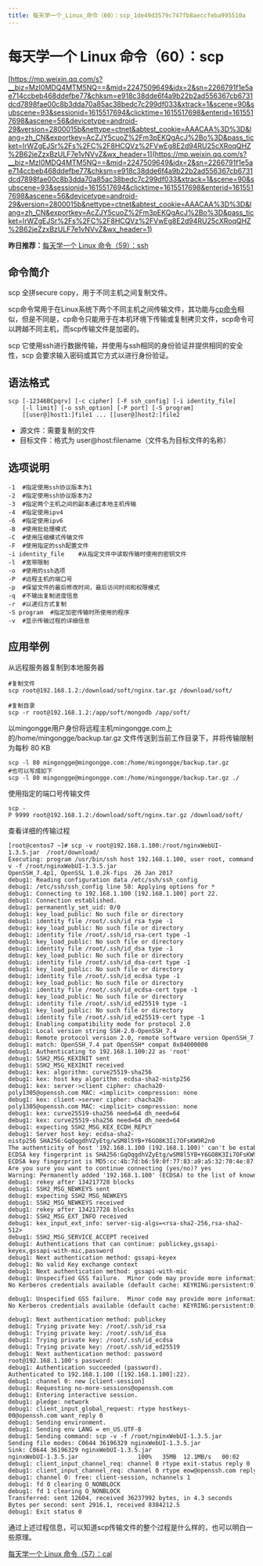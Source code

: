 ```yaml
---
title: 每天学一个_Linux_命令（60）：scp_1de49d3579c747fb8aeccfeba995510a
---
```


# 每天学一个 Linux 命令（60）：scp

[https://mp.weixin.qq.com/s?__biz=MzI0MDQ4MTM5NQ==&mid=2247509649&idx=2&sn=2266791f1e5ae714ccbeb468ddefbe77&chksm=e918c38dde6f4a9b22b2ad556367cb6731dcd7898fae00c8b3dda70a85ac38bedc7c299df033&xtrack=1&scene=90&subscene=93&sessionid=1615517694&clicktime=1615517698&enterid=1615517698&ascene=56&devicetype=android-29&version=2800015b&nettype=ctnet&abtest_cookie=AAACAA%3D%3D&lang=zh_CN&exportkey=AcZJY5cuoZ%2Fm3pEKQgAcJ%2Bo%3D&pass_ticket=IrWZgEJSr%2Fs%2FC%2F8HCQVz%2FVwEg8E2d94RU25cXRoqQHZ%2B62jeZzxBzULF7e1vNVvZ&wx_header=1](https://mp.weixin.qq.com/s?__biz=MzI0MDQ4MTM5NQ==&mid=2247509649&idx=2&sn=2266791f1e5ae714ccbeb468ddefbe77&chksm=e918c38dde6f4a9b22b2ad556367cb6731dcd7898fae00c8b3dda70a85ac38bedc7c299df033&xtrack=1&scene=90&subscene=93&sessionid=1615517694&clicktime=1615517698&enterid=1615517698&ascene=56&devicetype=android-29&version=2800015b&nettype=ctnet&abtest_cookie=AAACAA%3D%3D&lang=zh_CN&exportkey=AcZJY5cuoZ%2Fm3pEKQgAcJ%2Bo%3D&pass_ticket=IrWZgEJSr%2Fs%2FC%2F8HCQVz%2FVwEg8E2d94RU25cXRoqQHZ%2B62jeZzxBzULF7e1vNVvZ&wx_header=1)

**昨日推荐：**[每天学一个 Linux 命令（59）：ssh](http://mp.weixin.qq.com/s?__biz=MzI0MDQ4MTM5NQ==&mid=2247509626&idx=3&sn=27d1721b4a22a6c2e47b5f8c3a818a4f&chksm=e918c366de6f4a7066a6493f7ffa8d5b23eda002df16a222ebda4bac35c574501eaaea45d3d3&scene=21#wechat_redirect)

## **命令简介**

scp 全拼secure copy，用于不同主机之间复制文件。

scp命令常用于在Linux系统下两个不同主机之间传输文件，其功能与[cp命令](http://mp.weixin.qq.com/s?__biz=MzI0MDQ4MTM5NQ==&mid=2247505820&idx=3&sn=81901b7399074ef67b2cfe409d6dd234&chksm=e918b280de6f3b9693be662b613cb28ccec2e6a41b7bf0795936759ad80477c3ab358f61b306&scene=21#wechat_redirect)相似，但是不同是，cp命令只能用于在本机环境下传输或复制拷贝文件，scp命令可以跨越不同主机，而scp传输文件是加密的。

scp 它使用ssh进行数据传输，并使用与ssh相同的身份验证并提供相同的安全性，scp 会要求输入密码或其它方式以进行身份验证。

## **语法格式**

```
scp [-12346BCpqrv] [-c cipher] [-F ssh_config] [-i identity_file]
    [-l limit] [-o ssh_option] [-P port] [-S program]
    [[user@]host1:]file1 ... [[user@]host2:]file2
```

- 源文件：需要复制的文件
- 目标文件：格式为 user@host:filename（文件名为目标文件的名称）

## **选项说明**

```
-1	#指定使用ssh协议版本为1
-2	#指定使用ssh协议版本为2
-3	#指定两个主机之间的副本通过本地主机传输
-4	#指定使用ipv4
-6	#指定使用ipv6
-B	#使用批处理模式
-C	#使用压缩模式传输文件
-F	#使用指定的ssh配置文件
-i identity_file	#从指定文件中读取传输时使用的密钥文件
-l	#宽带限制
-o	#使用的ssh选项
-P	#远程主机的端口号
-p	#保留文件的最后修改时间，最后访问时间和权限模式
-q	#不输出复制进度信息
-r	#以递归方式复制
-S program	#指定加密传输时所使用的程序
-v	#显示传输过程的详细信息
```

## **应用举例**

从远程服务器复制到本地服务器

```
#复制文件
scp root@192.168.1.2:/download/soft/nginx.tar.gz /download/soft/

#复制目录
scp -r root@192.168.1.2:/app/soft/mongodb /app/soft/
```

以mingongge用户身份将远程主机mingongge.com上的/home/mingongge/backup.tar.gz 文件传送到当前工作目录下，并将传输限制为每秒 80 KB

```
scp -l 80 mingongge@mingongge.com:/home/mingongge/backup.tar.gz
#也可以写成如下
scp -l 80 mingongge@mingongge.com:/home/mingongge/backup.tar.gz ./
```

使用指定的端口号传输文件

```
scp -P 9999 root@192.168.1.2:/download/soft/nginx.tar.gz /download/soft/
```

查看详细的传输过程

```
[root@centos7 ~]# scp -v root@192.168.1.100:/root/nginxWebUI-1.3.5.jar  /root/download/
Executing: program /usr/bin/ssh host 192.168.1.100, user root, command scp -v -f /root/nginxWebUI-1.3.5.jar
OpenSSH_7.4p1, OpenSSL 1.0.2k-fips  26 Jan 2017
debug1: Reading configuration data /etc/ssh/ssh_config
debug1: /etc/ssh/ssh_config line 58: Applying options for *
debug1: Connecting to 192.168.1.100 [192.168.1.100] port 22.
debug1: Connection established.
debug1: permanently_set_uid: 0/0
debug1: key_load_public: No such file or directory
debug1: identity file /root/.ssh/id_rsa type -1
debug1: key_load_public: No such file or directory
debug1: identity file /root/.ssh/id_rsa-cert type -1
debug1: key_load_public: No such file or directory
debug1: identity file /root/.ssh/id_dsa type -1
debug1: key_load_public: No such file or directory
debug1: identity file /root/.ssh/id_dsa-cert type -1
debug1: key_load_public: No such file or directory
debug1: identity file /root/.ssh/id_ecdsa type -1
debug1: key_load_public: No such file or directory
debug1: identity file /root/.ssh/id_ecdsa-cert type -1
debug1: key_load_public: No such file or directory
debug1: identity file /root/.ssh/id_ed25519 type -1
debug1: key_load_public: No such file or directory
debug1: identity file /root/.ssh/id_ed25519-cert type -1
debug1: Enabling compatibility mode for protocol 2.0
debug1: Local version string SSH-2.0-OpenSSH_7.4
debug1: Remote protocol version 2.0, remote software version OpenSSH_7.4
debug1: match: OpenSSH_7.4 pat OpenSSH* compat 0x04000000
debug1: Authenticating to 192.168.1.100:22 as 'root'
debug1: SSH2_MSG_KEXINIT sent
debug1: SSH2_MSG_KEXINIT received
debug1: kex: algorithm: curve25519-sha256
debug1: kex: host key algorithm: ecdsa-sha2-nistp256
debug1: kex: server->client cipher: chacha20-poly1305@openssh.com MAC: <implicit> compression: none
debug1: kex: client->server cipher: chacha20-poly1305@openssh.com MAC: <implicit> compression: none
debug1: kex: curve25519-sha256 need=64 dh_need=64
debug1: kex: curve25519-sha256 need=64 dh_need=64
debug1: expecting SSH2_MSG_KEX_ECDH_REPLY
debug1: Server host key: ecdsa-sha2-nistp256 SHA256:GqOqgdhVZyEtg/wSM8l5YB+Y6GO8K3Ii7OFsKW9R2n0
The authenticity of host '192.168.1.100 (192.168.1.100)' can't be established.
ECDSA key fingerprint is SHA256:GqOqgdhVZyEtg/wSM8l5YB+Y6GO8K3Ii7OFsKW9R2n0.
ECDSA key fingerprint is MD5:cc:4b:7d:b6:59:0f:77:83:a9:a5:32:70:4e:87:0d:41.
Are you sure you want to continue connecting (yes/no)? yes
Warning: Permanently added '192.168.1.100' (ECDSA) to the list of known hosts.
debug1: rekey after 134217728 blocks
debug1: SSH2_MSG_NEWKEYS sent
debug1: expecting SSH2_MSG_NEWKEYS
debug1: SSH2_MSG_NEWKEYS received
debug1: rekey after 134217728 blocks
debug1: SSH2_MSG_EXT_INFO received
debug1: kex_input_ext_info: server-sig-algs=<rsa-sha2-256,rsa-sha2-512>
debug1: SSH2_MSG_SERVICE_ACCEPT received
debug1: Authentications that can continue: publickey,gssapi-keyex,gssapi-with-mic,password
debug1: Next authentication method: gssapi-keyex
debug1: No valid Key exchange context
debug1: Next authentication method: gssapi-with-mic
debug1: Unspecified GSS failure.  Minor code may provide more information
No Kerberos credentials available (default cache: KEYRING:persistent:0)

debug1: Unspecified GSS failure.  Minor code may provide more information
No Kerberos credentials available (default cache: KEYRING:persistent:0)

debug1: Next authentication method: publickey
debug1: Trying private key: /root/.ssh/id_rsa
debug1: Trying private key: /root/.ssh/id_dsa
debug1: Trying private key: /root/.ssh/id_ecdsa
debug1: Trying private key: /root/.ssh/id_ed25519
debug1: Next authentication method: password
root@192.168.1.100's password:
debug1: Authentication succeeded (password).
Authenticated to 192.168.1.100 ([192.168.1.100]:22).
debug1: channel 0: new [client-session]
debug1: Requesting no-more-sessions@openssh.com
debug1: Entering interactive session.
debug1: pledge: network
debug1: client_input_global_request: rtype hostkeys-00@openssh.com want_reply 0
debug1: Sending environment.
debug1: Sending env LANG = en_US.UTF-8
debug1: Sending command: scp -v -f /root/nginxWebUI-1.3.5.jar
Sending file modes: C0644 36196329 nginxWebUI-1.3.5.jar
Sink: C0644 36196329 nginxWebUI-1.3.5.jar
nginxWebUI-1.3.5.jar                 100%   35MB  12.1MB/s   00:02
debug1: client_input_channel_req: channel 0 rtype exit-status reply 0
debug1: client_input_channel_req: channel 0 rtype eow@openssh.com reply 0
debug1: channel 0: free: client-session, nchannels 1
debug1: fd 0 clearing O_NONBLOCK
debug1: fd 1 clearing O_NONBLOCK
Transferred: sent 12604, received 36237992 bytes, in 4.3 seconds
Bytes per second: sent 2916.1, received 8384212.5
debug1: Exit status 0
```

通过上述过程信息，可以知道scp传输文件的整个过程是什么样的，也可以明白一些原理。

[每天学一个 Linux 命令（57）：cal](http://mp.weixin.qq.com/s?__biz=MzI0MDQ4MTM5NQ==&mid=2247509451&idx=3&sn=fb99c293c139e292396547dfb9e1cf89&chksm=e918c0d7de6f49c1850c0c77b72b870ca213d101d327bb973ac2e387e40210589b076a94a542&scene=21#wechat_redirect)